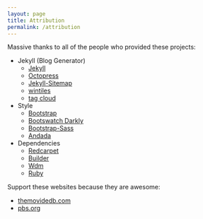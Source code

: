 ```yaml
---
layout: page
title: Attribution
permalink: /attribution
---
```


Massive thanks to all of the people who provided these projects:

* Jekyll (Blog Generator)
    * [Jekyll](http://jekyllrb.com/)
    * [Octopress](https://github.com/octopress/octopress)
    * [Jekyll-Sitemap](https://rubygems.org/gems/jekyll-sitemap)
    * [wintiles](https://github.com/sheehamj13/jekyll-live-tiles)
    * [tag cloud](https://github.com/krig/jekyll-plugins/tree/master/_plugins)
* Style
    * [Bootstrap](http://getbootstrap.com/)
    * [Bootswatch Darkly](http://bootswatch.com/darkly/)
    * [Bootstrap-Sass](https://github.com/twbs/bootstrap-sass)
    * [Andada](http://www.fontsquirrel.com/fonts/andada)
* Dependencies
    * [Redcarpet](https://github.com/vmg/redcarpet)
    * [Builder](https://rubygems.org/gems/builder/versions/3.2.2)
    * [Wdm](https://github.com/Maher4Ever/wdm)
    * [Ruby](https://www.ruby-lang.org/en/)

Support these websites because they are awesome: 

* [themovidedb.com](http://themoviedb.com)
* [pbs.org](http://pbs.org)
